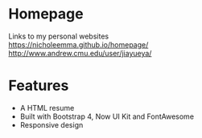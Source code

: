 # Homepage
Links to my personal websites
<br>
https://nicholeemma.github.io/homepage/
<br>
http://www.andrew.cmu.edu/user/jiayueya/

# Features
 - A HTML resume 
 - Built with Bootstrap 4, Now UI Kit and FontAwesome
 - Responsive design 